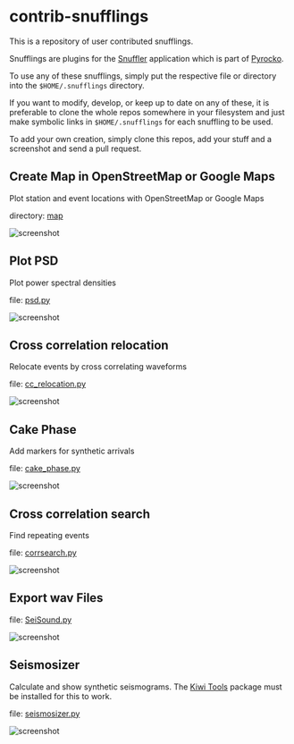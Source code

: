 contrib-snufflings
==================

This is a repository of user contributed snufflings. 

Snufflings are plugins for the
[Snuffler](http://emolch.github.io/pyrocko/v0.3/snuffler.html) application
which is part of [Pyrocko](http://emolch.github.io/pyrocko/). 

To use any of these snufflings, simply put the respective file or directory
into the `$HOME/.snufflings` directory. 

If you want to modify, develop, or keep up to date on any of these, it is
preferable to clone the whole repos somewhere in your filesystem and just make
symbolic links in `$HOME/.snufflings` for each snuffling to be used.

To add your own creation, simply clone this repos, add your stuff and a
screenshot and send a pull request. 


Create Map in OpenStreetMap or Google Maps
------------------------------------------

Plot station and event locations with OpenStreetMap or Google Maps

directory: [map](map)

![screenshot](screenshots/map.png)


Plot PSD
--------

Plot power spectral densities

file: [psd.py](psd.py)

![screenshot](screenshots/psd.png)

Cross correlation relocation
----------------------------

Relocate events by cross correlating waveforms

file: [cc\_relocation.py](cc_relocation.py)

![screenshot](screenshots/cc_relocation.png)

Cake Phase
----------

Add markers for synthetic arrivals

file: [cake\_phase.py](cake_phase.py)

![screenshot](screenshots/cake_phase.png)

Cross correlation search
------------------------

Find repeating events

file: [corrsearch.py](corrsearch.py)

![screenshot](screenshots/corrsearch.png)

Export wav Files 
----------------

file: [SeiSound.py](SeiSound.py)

![screenshot](screenshots/SeiSound.png)

Seismosizer
-----------

Calculate and show synthetic seismograms. The [Kiwi Tools](http://kinherd.org/kiwitools/) package must be installed for this to work.

file: [seismosizer.py](seismosizer.py)

![screenshot](screenshots/seismosizer.png)

